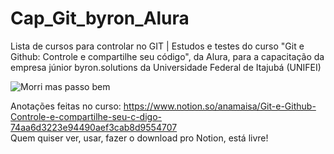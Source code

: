 # Cap_Git_byron_Alura
Lista de cursos para controlar no GIT | Estudos e testes do curso "Git e Github: Controle e compartilhe seu código", da Alura, para a capacitação da empresa júnior byron.solutions da Universidade Federal de Itajubá (UNIFEI)<br>

![Morri mas passo bem](https://tenor.com/bBBS5.gif)

Anotações feitas no curso: <https://www.notion.so/anamaisa/Git-e-Github-Controle-e-compartilhe-seu-c-digo-74aa6d3223e94490aef3cab8d9554707><br/>
Quem quiser ver, usar, fazer o download pro Notion, está livre!

